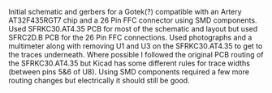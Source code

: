 Initial schematic and gerbers for a Gotek(?) compatible with an Artery AT32F435RGT7 chip and a 26 Pin FFC connector using SMD components.
Used SFRKC30.AT4.35 PCB for most of the schematic and layout but used SFRC2D.B PCB for the 26 Pin FFC connections.
Used photographs and a multimeter along with removing U1 and U3 on the SFRKC30.AT4.35 to get to the traces underneath.
Where possible I followed the original PCB routing of the SFRKC30.AT4.35 but Kicad has some different rules for trace widths (between pins 5&6 of U8).
Using SMD components required a few more routing changes but electrically it should still be good.
